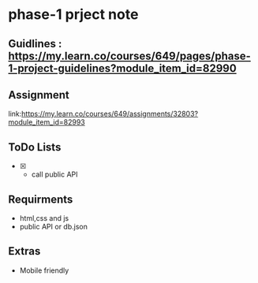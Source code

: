 # phase-1 prject note

## Guidlines : https://my.learn.co/courses/649/pages/phase-1-project-guidelines?module_item_id=82990

## Assignment 

 link:https://my.learn.co/courses/649/assignments/32803?module_item_id=82993
## ToDo Lists
- [X] - call public API
## Requirments

- html,css and js
- public API or db.json
## Extras
- Mobile friendly 
